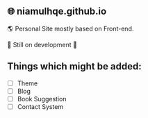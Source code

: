 ##  🌐 niamulhqe.github.io
🌎 Personal Site mostly based on Front-end.

🚧 Still on development 🚧

## Things which might be added:

- [ ] Theme 
- [ ] Blog
- [ ] Book Suggestion
- [ ] Contact System
